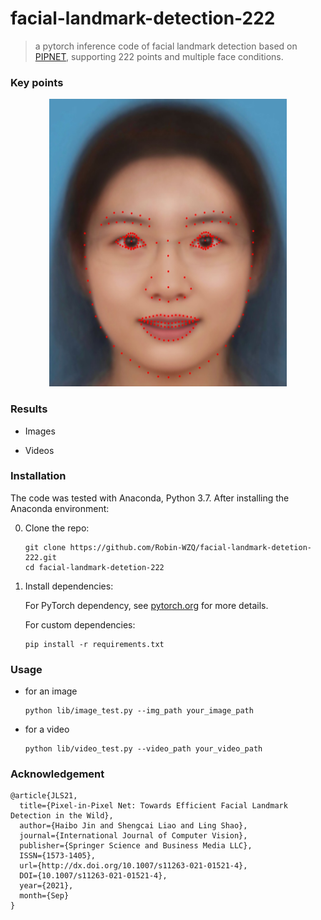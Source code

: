 # facial-landmark-detection-222
> a pytorch inference code of facial landmark detection based on [PIPNET](https://github.com/jhb86253817/PIPNet), supporting 222 points and multiple face conditions.

### Key points
<div align=center>
<img src=test_meanface.jpg width="380" height="460"/>
</div>

### Results

- Images


- Videos

### Installation
The code was tested with Anaconda, Python 3.7. After installing the Anaconda environment:

0. Clone the repo:
    ```Shell
    git clone https://github.com/Robin-WZQ/facial-landmark-detetion-222.git
    cd facial-landmark-detetion-222
    ```

1. Install dependencies:

    For PyTorch dependency, see [pytorch.org](https://pytorch.org/) for more details.

    For custom dependencies:
    ```Shell
    pip install -r requirements.txt
    ```
### Usage
- for an image
    ```
    python lib/image_test.py --img_path your_image_path
    ```

- for a video
    ```
    python lib/video_test.py --video_path your_video_path
    ```

### Acknowledgement
```
@article{JLS21,
  title={Pixel-in-Pixel Net: Towards Efficient Facial Landmark Detection in the Wild},
  author={Haibo Jin and Shengcai Liao and Ling Shao},
  journal={International Journal of Computer Vision},
  publisher={Springer Science and Business Media LLC},
  ISSN={1573-1405},
  url={http://dx.doi.org/10.1007/s11263-021-01521-4},
  DOI={10.1007/s11263-021-01521-4},
  year={2021},
  month={Sep}
}
```
